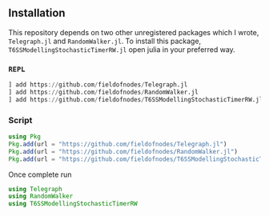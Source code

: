 
## Installation
This repository depends on two other unregistered packages which I wrote, `Telegraph.jl` and `RandomWalker.jl`. To install this package, `T6SSModellingStochasticTimerRW.jl` open julia in your preferred way.

### `REPL`
```julia
] add https://github.com/fieldofnodes/Telegraph.jl
] add https://github.com/fieldofnodes/RandomWalker.jl
] add https://github.com/fieldofnodes/T6SSModellingStochasticTimerRW.jl
```
### Script
```julia
using Pkg
Pkg.add(url = "https://github.com/fieldofnodes/Telegraph.jl")
Pkg.add(url = "https://github.com/fieldofnodes/RandomWalker.jl")
Pkg.add(url = "https://github.com/fieldofnodes/T6SSModellingStochasticTimerRW.jl")
```

Once complete run

```julia
using Telegraph
using RandomWalker
using T6SSModellingStochasticTimerRW
```
